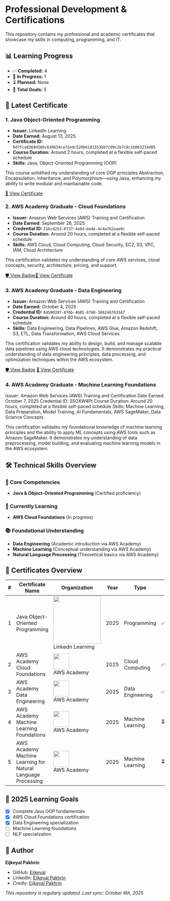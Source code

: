 # Professional Development & Certifications

This repository contains my professional and academic certificates that showcase my skills in computing, programming, and IT.

## 📊 Learning Progress

- ✅ **Completed:** 4
- 🔄 **In Progress:** 1 
- ⏳ **Planned:** None
- 🎯 **Total Goals:** 5


## 📜 Latest Certificate

### 1. Java Object-Oriented Programming
- **Issuer:** LinkedIn Learning
- **Date Earned:** August 13, 2025
- **Certificate ID:** `9d7fca8369d266c638634ca72edc528b6181553bb7cd9c2b7c8c1b063216d05`
- **Course Duration:** Around 2 hours, completed at a flexible self-paced schedule
- **Skills:** Java, Object-Oriented Programming (OOP)

This course solidified my understanding of core OOP principles Abstraction, Encapsulation, Inheritance, and Polymorphism—using Java, enhancing my ability to write modular and maintainable code.

 [📄 View Certificate](https://github.com/Eijkeyal/Professional-Certificates/blob/main/certifications/Java_Object_Oriented_Programming_Certificate.pdf)

### 2. AWS Academy Graduate - Cloud Foundations
- **Issuer:** Amazon Web Services (AWS) Training and Certification
- **Date Earned:** September 28, 2025
- **Credential ID:** `316cd253-0737-4a9d-be4e-4c4a7b2aae0c`
- **Course Duration:** Around 20 hours, completed at a flexible self-paced schedule
- **Skills:** AWS Cloud, Cloud Computing, Cloud Security, EC2, S3, VPC, IAM, Cloud Architecture

This certification validates my understanding of core AWS services, cloud concepts, security, architecture, pricing, and support.

[🛡️ View Badge](https://www.credly.com/badges/316cd253-0737-4a9d-be4e-4c4a7b2aae0c/public_url)[📄 View Certificate](https://github.com/Eijkeyal/Professional-Certificates/blob/main/certifications/AWS_Academy_Graduate_Cloud%20Foundations%20Certificate.pdf)

### 3. AWS Academy Graduate - Data Engineering
- **Issuer:** Amazon Web Services (AWS) Training and Certification  
- **Date Earned:** October 4, 2025  
- **Credential ID:** `04500397-8f0b-4685-8760-386246763347`  
- **Course Duration:** Around 40 hours, completed at a flexible self-paced schedule  
- **Skills:** Data Engineering, Data Pipelines, AWS Glue, Amazon Redshift, S3, ETL, Data Transformation, AWS Cloud Services  

This certification validates my ability to design, build, and manage scalable data pipelines using AWS cloud technologies. It demonstrates my practical understanding of data engineering principles, data processing, and optimization techniques within the AWS ecosystem.

[🛡️ View Badge](https://www.credly.com/badges/04500397-8f0b-4685-8760-386246763347/public_url) [📄 View Certificate](https://github.com/Eijkeyal/Professional-Certificates/blob/main/certifications/AWS_Academy%20Data_Engineering%20and%20Certifications.pdf)

### 4. AWS Academy Graduate - Machine Learning Foundations

Issuer: Amazon Web Services (AWS) Training and Certification
Date Earned: October 7, 2025
Credential ID: S5OXW4Pt
Course Duration: Around 20 hours, completed at a flexible self-paced schedule
Skills: Machine Learning, Data Preparation, Model Training, AI Fundamentals, AWS SageMaker, Data Science Concepts

This certification validates my foundational knowledge of machine learning principles and the ability to apply ML concepts using AWS tools such as Amazon SageMaker. It demonstrates my understanding of data preprocessing, model building, and evaluating machine learning models in the AWS ecosystem.


## 🛠️ Technical Skills Overview

### 💪 Core Competencies
- **Java & Object-Oriented Programming** (Certified proficiency)

### 🌱 Currently Learning
- **AWS Cloud Foundations** (In progress)

### 📚 Foundational Understanding
- **Data Engineering** (Academic introduction via AWS Academy)
- **Machine Learning** (Conceptual understanding via AWS Academy)
- **Natural Language Processing** (Theoretical basics via AWS Academy)

## 📂 Certificates Overview

| # | Certificate Name | Organization | Year | Type | Status | Verification |
|---|-----------------|-------------|------|------|--------|--------------|
| 1 | Java Object-Oriented Programming | <img src="https://github.com/user-attachments/assets/607d6a93-8c9c-4096-9ec5-b5f678975980" width="150" /><br>Linkedn Learning | 2025 | Programming | ✅Completed | [Verify](https://github.com/Eijkeyal/Professional-Certificates/blob/main/certifications/Java_Object_Oriented_Programming_Certificate.pdf) |
| 2 | AWS Academy Cloud Foundations | <img src="https://openbadgepassport.com/file/7/9/0/c/790c7d923104830fccf1ea3ee7443e7e2bcf19706986d2f224c1abd81c1a496a.png" width="50" /><br>AWS Academy | 2025 | Cloud Computing | ✅Completed | [Verify](https://www.credly.com/badges/316cd253-0737-4a9d-be4e-4c4a7b2aae0c/public_url) |
| 3 | AWS Academy Data Engineering | <img src="https://images.credly.com/images/4f514a93-8f7a-424c-aeca-2e8f79612bc5/image.png" width="50" /><br>AWS Academy | 2025 | Data Engineering | ✅Completed | [Verify](https://www.credly.com/badges/04500397-8f0b-4685-8760-386246763347/public_url) |
| 4 | AWS Academy Machine Learning Foundations | <img src="https://images.credly.com/images/254b883a-44a3-4cec-b6f2-946a80522b39/image.png" width="50" /><br>AWS Academy | 2025 | Machine Learning |  ⏳ Upcoming | - |
| 5 | AWS Academy Machine Learning for Natural Language Processing | <img src="https://images.credly.com/images/199ec218-422f-4663-bddd-bcea8f2041f6/image.png" width="50" /><br>AWS Academy | 2025 | Machine Learning | ⏳  Upcoming | - |

## 🎯 2025 Learning Goals

- [x] Complete Java OOP fundamentals
- [x] AWS Cloud Foundations certification
- [x] Data Engineering specialization  
- [ ] Machine Learning foundations
- [ ] NLP specialization
  
## 👤 Author  
**Eijkeyal Pakhrin**  
- GitHub: [Eijkeyal](https://github.com/Eijkeyal)  
- LinkedIn: [Eijkeyal Pakhrin](https://www.linkedin.com/in/eijkeyalpakhrin)
- Credly: [Eijkeyal Pakhrin](https://credly.com/users/eijkeyal-pakhrin)
  
*This repository is regularly updated. Last sync: October 6th, 2025*











